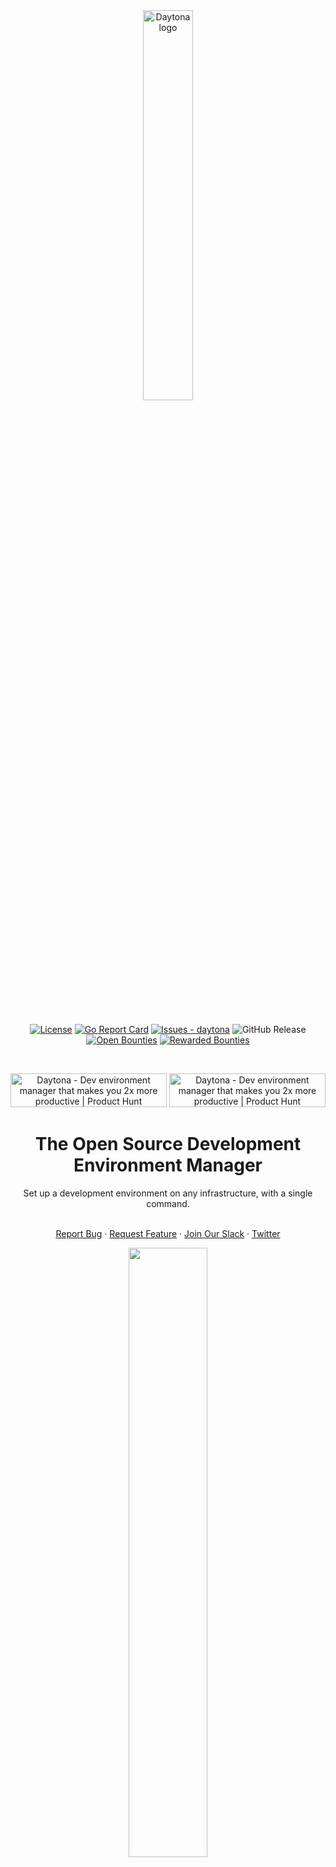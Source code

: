 <div align="center">
  <picture>
    <source media="(prefers-color-scheme: dark)" srcset="https://github.com/daytonaio/daytona/raw/main/assets/images/Daytona-logotype-white.png">
    <img alt="Daytona logo" src="https://github.com/daytonaio/daytona/raw/main/assets/images/Daytona-logotype-black.png" width="40%">
  </picture>
</div>

<br><br>

<div align="center">

[![License](https://img.shields.io/badge/License-Apache--2.0-blue)](#license)
[![Go Report Card](https://goreportcard.com/badge/github.com/daytonaio/daytona)](https://goreportcard.com/report/github.com/daytonaio/daytona)
[![Issues - daytona](https://img.shields.io/github/issues/daytonaio/daytona)](https://github.com/daytonaio/daytona/issues)
![GitHub Release](https://img.shields.io/github/v/release/daytonaio/daytona)
[![Open Bounties](https://img.shields.io/endpoint?url=https%3A%2F%2Fconsole.algora.io%2Fapi%2Fshields%2Fdaytonaio%2Fbounties%3Fstatus%3Dopen)](https://console.algora.io/org/daytonaio/bounties?status=open)
[![Rewarded Bounties](https://img.shields.io/endpoint?url=https%3A%2F%2Fconsole.algora.io%2Fapi%2Fshields%2Fdaytonaio%2Fbounties%3Fstatus%3Dcompleted)](https://console.algora.io/org/daytonaio/bounties?status=completed)

<br>

<a href="https://www.producthunt.com/posts/daytona?utm_source=badge-top-post-badge&utm_medium=badge&utm_souce=badge-daytona" target="_blank"><img src="https://api.producthunt.com/widgets/embed-image/v1/top-post-badge.svg?post_id=445392&theme=light&period=daily" alt="Daytona - Dev&#0032;environment&#0032;manager&#0032;that&#0032;makes&#0032;you&#0032;2x&#0032;more&#0032;productive | Product Hunt" style="width: 250px; height: 54px;" width="250" height="54" /></a>
<a href="https://www.producthunt.com/posts/daytona?utm_source=badge-top-post-topic-badge&utm_medium=badge&utm_souce=badge-daytona" target="_blank"><img src="https://api.producthunt.com/widgets/embed-image/v1/top-post-topic-badge.svg?post_id=445392&theme=light&period=weekly&topic_id=267" alt="Daytona - Dev&#0032;environment&#0032;manager&#0032;that&#0032;makes&#0032;you&#0032;2x&#0032;more&#0032;productive | Product Hunt" style="width: 250px; height: 54px;" width="250" height="54" /></a>

</div>


<h1 align="center">The Open Source Development Environment Manager</h1>
<div align="center">
Set up a development environment on any infrastructure, with a single command.
</div>
</br>


<p align="center">
    <a href="https://github.com/daytonaio/daytona/issues/new?assignees=&labels=bug&projects=&template=bug_report.md&title=%F0%9F%90%9B+Bug+Report%3A+">Report Bug</a>
    ·
    <a href="https://github.com/daytonaio/daytona/issues/new?assignees=&labels=enhancement&projects=&template=feature_request.md&title=%F0%9F%9A%80+Feature%3A+">Request Feature</a>
    ·
  <a href="https://go.daytona.io/slack">Join Our Slack</a>
    ·
    <a href="https://twitter.com/daytonaio">Twitter</a>
  </p>

<div align="center"><img src="https://github.com/daytonaio/daytona/raw/main/assets/images/daytona_demo.gif" width="50%" ></div>

## Features
* __Single Command__: Activate a fully configured development environment with a single command.
* __Runs everywhere__: spin up your development environment on any machine — whether it's local, remote, cloud-based, physical server, or a VM & any architecture x86 or ARM.
* __Configuration File Support__: Initially support for [dev container](https://containers.dev/), ability to expand to DevFile, Nix & Flox (Contributions welcome here!).
* __Prebuilds System__: Drastically improve environment setup times (Contributions welcome here!).
* __IDE Support__ : Seamlessly supports [VS Code](https://github.com/microsoft/vscode) & [JetBrains](https://www.jetbrains.com/remote-development/gateway/) locally, ready to use without configuration. Includes a built-in Web IDE for added convenience.
* __Git Provider Integration__: GitHub, GitLab, Bitbucket, Gitea, Gitness & Azure DevOps can be connected, allowing easy repo branch or PR pull and commit back from the workspaces.
* __Multiple Project Workspace__: Support for multiple project repositories in the same workspace, making it easy to develop using a micro-service architecture.
* __Reverse Proxy Integration__: Enable collaboration and streamline feedback loops by leveraging reverse proxy functionality. Access preview ports and the Web IDE seamlessly, even behind firewalls.
* __Extensibility__: Enable extensibility with plugin or provider development. Moreover, in any dynamic language, not just Go(Contributions welcome here!).
* __Security__: Automatically creates a VPN connection between the client machine and the development environment, ensuring a fully secure connection.
* __All Ports__: The VPN connection enables access to all ports on the development environments, removing the need to setup port forwards over SSH connection.
* __Works on my Machine__: Never experience it again.
## Quick Start
### Mac / Linux
```bash
(curl -sf -L https://download.daytona.io/daytona/install.sh | sudo bash) && daytona server -y && daytona
```
### Windows
<details>
<summary>Windows PowerShell</summary>
This command downloads and installs Daytona and runs the Daytona Server:

```pwsh
$architecture = if ($env:PROCESSOR_ARCHITECTURE -eq "AMD64") { "amd64" } else { "arm64" }
md -Force "$Env:APPDATA\bin\daytona"; [System.Net.ServicePointManager]::SecurityProtocol = [System.Net.SecurityProtocolType]'Tls,Tls11,Tls12';
Invoke-WebRequest -URI "https://download.daytona.io/daytona/latest/daytona-windows-$architecture.exe" -OutFile "$Env:APPDATA\bin\daytona\daytona.exe";
$env:Path += ";" + $Env:APPDATA + "\bin\daytona"; [Environment]::SetEnvironmentVariable("Path", $env:Path, [System.EnvironmentVariableTarget]::User);
daytona serve;
```

</details>

### Create your first dev environment by opening a new terminal, and running:

```bash
daytona create --code
```

**Start coding.**

----

</br>

## Why Daytona?
Daytona is a radically simple open source development environment manager.

Setting up development environments has become increasingly challenging over time, especially when aiming to set up remotely, where the complexity increases by an order of magnitude. The process is so complex that we've compiled a [comprehensive guide](https://www.daytona.io/dotfiles/diy-guide-to-transform-any-machine-into-a-codespace) detailing all the necessary steps to set one up—spanning __5,000 words__, __7 steps__, and requiring anywhere from 15 to __45 minutes__.

This complexity is unnecessary.

With Daytona, you need only to execute a single command: `daytona create --code`.

Daytona automates the entire process; provisioning the instance, interpreting and applying the configuration, setting up prebuilds, establishing a secure VPN connection, securely connecting your local or a Web IDE, and assigning a fully qualified domain name to the development environment for easy sharing and collaboration.

As a developer, you can immediately start focusing on what matters most—your code.



## Backstory
We spent most of our careers building cloud development environments. In 2009, we launched what was likely the first commercial [Cloud IDE](https://codeanywhere.com) project. At that time, technology was lacking, forcing us to develop everything from scratch—the IDE, the environment orchestrator, and almost everything else. A lot of people were interested, and over 2.5 million developers signed up! But we were too early, and we asked too much from our users to change how they worked.

Now, 15 years since its inception, we have noticed quite a few things. First, the technology we wished for back then exists now. Second, approximately 50% of developers work in remote dev environments, and third, and most importantly, setting up development environments has become more complex than ever, both locally and to a greater magnitude for remote.

So, we took everything we learned and decided to solve these issues once and for all as a fully open-source project. Our goal was to create a single binary that allows you to set up a development environment anywhere you wish, completely free, and finally fulfill the promise that many have attempted to make.






## Getting Started
### Requirements
Before starting the installation script, please go over all the necessary requirements:
- __Hardware Resources__: Depending on the project requirements, ensure your machine has sufficient resources. Minimum hardware specification is 1cpu, 2GB of RAM and 10GB of disk space.
- __Docker__: Ensure [Docker](https://www.docker.com/products/docker-desktop/) is installed and running.



### Installing Daytona
Daytona allows you to manage your Development Environments using the Daytona CLI. To install it, please execute the following command:

```bash
# Install Daytona into /usr/local/bin
curl -sf -L https://download.daytona.io/daytona/install.sh | sudo bash

# OR if you want to install Daytona to some other path where you don`t need sudo
# curl -sf -L https://download.daytona.io/daytona/install.sh | DAYTONA_PATH=/home/user/bin bash
```
<details open>
  <summary> Manual installation </summary>
  If you don't want to use the provided script, download the binary directly from the URL for your specific OS:

  ```bash
  curl -sf -L https://download.daytona.io/daytona/latest/daytona-darwin-amd64 -o daytona
  curl -sf -L https://download.daytona.io/daytona/latest/daytona-darwin-arm64 -o daytona
  curl -sf -L https://download.daytona.io/daytona/latest/daytona-linux-amd64 -o daytona
  curl -sf -L https://download.daytona.io/daytona/latest/daytona-linux-arm64 -o daytona
  curl -sf -L https://download.daytona.io/daytona/latest/daytona-windows-amd64.exe -o daytona
  curl -sf -L https://download.daytona.io/daytona/latest/daytona-windows-arm64.exe -o daytona
  ```
  Make sure that path where `daytona` binary is downloaded is in your system PATH.
</details>



### Initializing Daytona
To initialize Daytona, follow these steps:

__1. Start the Daytona Server:__
This initiates the Daytona Server in daemon mode. Use the command:
```bash
daytona server
```
__2. Add Your Git Provider of Choice:__
Daytona supports GitHub, GitLab, Bitbucket, Gitea, Gitness and Azure DevOps. To add them to your profile, use the command:
```bash
daytona git-providers add

```
Follow the steps provided.

__3. Add Your Provider Target:__
This step is for choosing where to deploy Development Environments. By default, Daytona includes a Docker provider to spin up environments on your local machine. For remote development environments, use the command:
```bash
daytona target set
```
Following the steps this command adds SSH machines to your targets.

__4. Choose Your Default IDE:__
The default setting for Daytona is VS Code locally. If you prefer, you can switch to VS Code - Browser or any IDE from the JetBrains portfolio using the command:
```bash
daytona ide
```
Now that you have installed and initialized Daytona, you can proceed to setting up your development environments and start coding instantly.





### Creating Dev Environments
Creating development environments with Daytona is a straightforward process, accomplished with just one command:
```bash
daytona create --code
```

You can skip the `--code` flag if you don't wish to open the IDE immediately after creating the environment.

Upon executing this command, you will be prompted with two questions:
1. Choose the provider to decide where to create a dev environment.
2. Select or type the Git repository you wish to use to create a dev environment.

After making your selections, press enter, and Daytona will handle the rest. All that remains for you to do is to execute the following command to open your default IDE:
```bash
daytona code
```

This command opens your development environment in your preferred IDE, allowing you to start coding instantly.

### Stopping the Daytona Server:
```bash
daytona server stop
```

### Restarting the Daytona Server:
```bash
daytona server restart
```

## How to Extend Daytona

Daytona offers flexibility for extension through the creation of plugins and providers.


### Providers
Daytona is designed to be infrastructure-agnostic, capable of creating and managing development environments across various platforms. Providers are the components that encapsulate the logic for provisioning compute resources on a specific target platform. They allow for the configuration of different targets within a single provider, enabling, for instance, multiple AWS profiles within an AWS provider.

How does it work? When executing the `daytona create --code` command, Daytona communicates the environment details to the selected provider, which then provisions the necessary compute resources. Once provisioned, Daytona sets up the environment on these resources, allowing the user to interact with the environment seamlessly.

Providers are independent projects that adhere to the Daytona Provider interface. They can be developed in nearly any major programming language. More details coming soon.


### Plugins
Plugins enhance Daytona's core functionalities by adding new CLI commands, API methods, or services within the development environments. They offer configurable settings to tailor the plugin's behavior to the user's needs.

Similar to providers, plugins are independent projects that conform to the Daytona Plugin interface and can be developed in a wide range of programming languages. More details coming soon.




## Contributing


Daytona is Open Source under the [Apache License 2.0](LICENSE), and is the [copyright of its contributors](NOTICE). If you would like to contribute to the software, you must:

1. Read the Developer Certificate of Origin Version 1.1 (https://developercertificate.org/)
2. Signing all commits to the Daytona project.

This ensures that users, distributors, and other contributors can rely on all the software related to Daytona being contributed under the terms of the [License](LICENSE). No contributions will be accepted without following this process.

Afterwards, navigate to the [contributing guide](CONTRIBUTING.md) to get started.

## License



This repository contains Daytona, covered under the [Apache License 2.0](LICENSE), except where noted (any Daytona logos or trademarks are not covered under the Apache License, and should be explicitly noted by a LICENSE file.)

Daytona is a product produced from this open source software, exclusively by Daytona Platforms, Inc. It is distributed under our commercial terms.

Others are allowed to make their own distribution of the software, but they cannot use any of the Daytona trademarks, cloud services, etc.

We explicitly grant permission for you to make a build that includes our trademarks while developing Daytona itself. You may not publish or share the build, and you may not use that build to run Daytona for any other purpose.

## Code of Conduct


This project has adapted the Code of Conduct from the [Contributor Covenant](https://www.contributor-covenant.org/). For more information see the [Code of Conduct](CODE_OF_CONDUCT.md) or contact [codeofconduct@daytona.io.](mailto:codeofconduct@daytona.io) with any additional questions or comments.

## Questions


For more information on how to use and develop Daytona, talk to us on
[Slack](https://go.daytona.io/slack).
